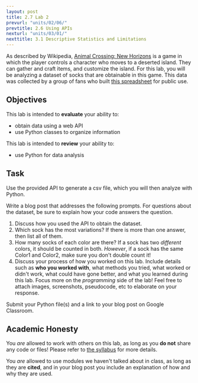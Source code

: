 ```yaml
---
layout: post
title: 2.7 Lab 2
prevurl: "units/02/06/"
prevtitle: 2.6 Using APIs
nexturl: "units/03/01/"
nexttitle: 3.1 Descriptive Statistics and Limitations
---
```

As described by Wikipedia, [Animal Crossing: New Horizons](https://en.wikipedia.org/wiki/Animal_Crossing:_New_Horizons) is a game in which the player controls a character who moves to a deserted island. They can gather and craft items, and customize the island. For this lab, you will be analyzing a dataset of socks that are obtainable in this game. This data was collected by a group of fans who built [this spreadsheet](https://docs.google.com/spreadsheets/d/13d_LAJPlxMa_DubPTuirkIV4DERBMXbrWQsmSh8ReK4/edit#gid=486847651) for public use.

## Objectives
This lab is intended to **evaluate** your ability to:
  * obtain data using a web API
  * use Python classes to organize information

This lab is intended to **review** your ability to:
  * use Python for data analysis

## Task
Use the provided API to generate a csv file, which you will then analyze with Python.

Write a blog post that addresses the following prompts. For questions about the dataset, be sure to explain how your code answers the question.

  1. Discuss how you used the API to obtain the dataset.
  2. Which sock has the most variations? If there is more than one answer, then list all of them.
  3. How many socks of each color are there? If a sock has two *different* colors, it should be counted in both. *However*, if a sock has the same Color1 and Color2, make sure you don't double count it!
  4. Discuss your process of how you worked on this lab. Include details such as **who you worked with**, what methods you tried, what worked or didn't work, what could have gone better, and what you learned during this lab. Focus more on the *programming* side of the lab! Feel free to attach images, screenshots, pseudocode, etc to elaborate on your response.

Submit your Python file(s) and a link to your blog post on Google Classroom.

## Academic Honesty
You _are_ allowed to work with others on this lab, as long as you **do not** share any code or files! Please refer to [the syllabus]({{site.baseurl}}/syllabus#academic-honesty) for more details.

You _are_ allowed to use modules we haven't talked about in class, as long as they are **cited**, and in your blog post you include an explanation of how and why they are used.